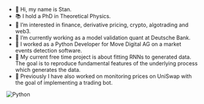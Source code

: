 - 👋 Hi, my name is Stan.
- 📚 I hold a PhD in Theoretical Physics.
- 👀 I’m interested in finance, derivative pricing, crypto, algotrading and web3.
- 🏦 I’m currently working as a model validation quant at Deutsche Bank.
- 🐍 I worked as a Python Developer for Move Digital AG on a market events detection software.
- 🌱 My current free time project is about fitting RNNs to generated data. The goal is to reproduce fundamental features of the underlying process which generates the data.
- 🤖 Previously I have also worked on monitoring prices on UniSwap with the goal of implementing a trading bot.

![Python](https://img.shields.io/badge/python-3670A0?style=for-the-badge&logo=python&logoColor=ffdd54)

<!---
Stratiev/Stratiev is a ✨ special ✨ repository because its `README.md` (this file) appears on your GitHub profile.
You can click the Preview link to take a look at your changes.
--->
